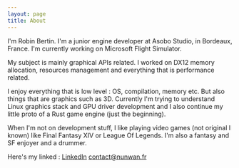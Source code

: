 ```yaml
---
layout: page
title: About
---
```


I'm Robin Bertin. I'm a junior engine developer at Asobo Studio, in Bordeaux, France. I'm currently working on Microsoft Flight Simulator.

My subject is mainly graphical APIs related. I worked on DX12 memory allocation, resources management and everything that is performance related.

I enjoy everything that is low level : OS, compilation, memory etc. But also things that are graphics such as 3D. Currently I'm trying to understand
Linux graphics stack and GPU driver development and I also continue my little proto of a Rust game engine (just the beginning).

When I'm not on development stuff, I like playing video games (not original I known) like Final Fantasy XIV or League Of Legends. I'm also a fantasy and SF enjoyer and a drummer.


Here's my linked : 
[LinkedIn](https://www.linkedin.com/in/robin-bertin/)
[contact@nunwan.fr](mailto:contact@nunwan.fr)


